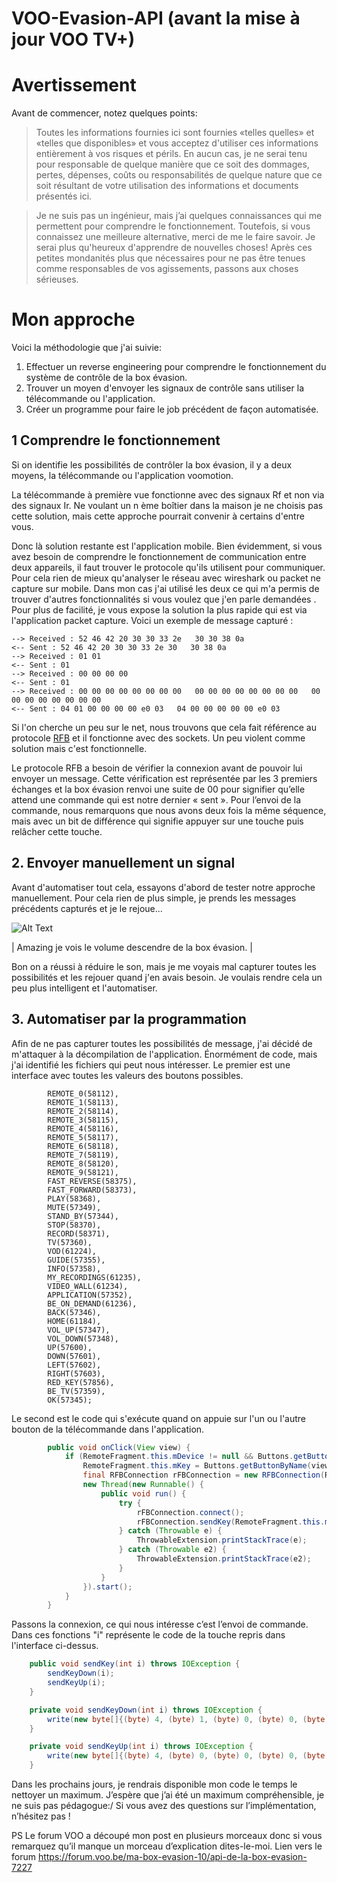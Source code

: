 # VOO-Evasion-API (avant la mise à jour VOO TV+)

# Avertissement
Avant de commencer, notez quelques points:
> Toutes les informations fournies ici sont fournies «telles quelles» et «telles que disponibles» et vous acceptez d'utiliser ces informations entièrement à vos risques et périls. En aucun cas, je ne serai tenu pour responsable de quelque manière que ce soit des dommages, pertes, dépenses, coûts ou responsabilités de quelque nature que ce soit résultant de votre utilisation des informations et documents présentés ici.

> Je ne suis pas un ingénieur, mais j’ai quelques connaissances qui me permettent pour comprendre le fonctionnement. Toutefois, si vous connaissez une meilleure alternative, merci de me le faire savoir. Je serai plus qu'heureux d'apprendre de nouvelles choses!
Après ces petites mondanités plus que nécessaires pour ne pas être tenues comme responsables de vos agissements, passons aux choses sérieuses.


# Mon approche
Voici la méthodologie que j'ai suivie:
1.	Effectuer un reverse engineering pour comprendre le fonctionnement du système de contrôle de la box évasion.
2.	Trouver un moyen d'envoyer les signaux de contrôle sans utiliser la télécommande ou l'application.
3.	Créer un programme pour faire le job précédent de façon automatisée.

## 1 Comprendre le fonctionnement
Si on identifie les possibilités de contrôler la box évasion, il y a deux moyens, la télécommande ou l'application voomotion.

La télécommande à première vue fonctionne avec des signaux Rf et non via des signaux Ir. Ne voulant un n ème boîtier dans la maison je ne choisis pas cette solution, mais cette approche pourrait convenir à certains d'entre vous.

Donc là solution restante est l'application mobile. Bien évidemment, si vous avez besoin de comprendre le fonctionnement de communication entre deux appareils, il faut trouver le protocole qu'ils utilisent pour communiquer. Pour cela rien de mieux qu'analyser le réseau avec wireshark ou packet ne capture sur mobile. Dans mon cas j'ai utilisé les deux ce qui m'a permis de trouver d'autres fonctionnalités si vous voulez que j'en parle demandées  . Pour plus de facilité, je vous expose la solution la plus rapide qui est via l'application packet capture.
Voici un exemple de message capturé : 
```
--> Received : 52 46 42 20 30 30 33 2e   30 30 38 0a
<-- Sent : 52 46 42 20 30 30 33 2e 30   30 38 0a
--> Received : 01 01
<-- Sent : 01
--> Received : 00 00 00 00
<-- Sent : 01
--> Received : 00 00 00 00 00 00 00 00   00 00 00 00 00 00 00 00   00 00 00 00 00 00 00 00
<-- Sent : 04 01 00 00 00 00 e0 03   04 00 00 00 00 00 e0 03
```

Si l'on cherche un peu sur le net, nous trouvons que cela fait référence au protocole [RFB](https://vncdotool.readthedocs.io/en/0.8.0/rfbproto.html) et il fonctionne avec des sockets. Un peu violent comme solution mais c'est fonctionnelle.

Le protocole RFB a besoin de vérifier la connexion avant de pouvoir lui envoyer un message. Cette vérification est représentée par les 3 premiers échanges et la box évasion renvoi une suite de 00 pour signifier qu’elle attend une commande qui est notre dernier « sent ». Pour l’envoi de la commande, nous remarquons que nous avons deux fois la même séquence, mais avec un bit de différence qui signifie appuyer sur une touche puis relâcher cette touche. 

## 2. Envoyer manuellement un signal
Avant d'automatiser tout cela, essayons d'abord de tester notre approche manuellement.
Pour cela rien de plus simple, je prends les messages précédents capturés et je le rejoue...

![Alt Text](https://media.giphy.com/media/nXxOjZrbnbRxS/giphy.gif)

| Amazing je vois le volume descendre de la box évasion. |

Bon on a réussi à réduire le son, mais je me voyais mal capturer toutes les possibilités et les rejouer quand j'en avais besoin. Je voulais rendre cela un peu plus intelligent et l'automatiser.

## 3. Automatiser par la programmation
Afin de ne pas capturer toutes les possibilités de message, j'ai décidé de m'attaquer à la décompilation de l'application.
Énormément de code, mais j'ai identifié les fichiers qui peut nous intéresser. 
Le premier est une interface avec toutes les valeurs des boutons possibles.
```
        REMOTE_0(58112),
        REMOTE_1(58113),
        REMOTE_2(58114),
        REMOTE_3(58115),
        REMOTE_4(58116),
        REMOTE_5(58117),
        REMOTE_6(58118),
        REMOTE_7(58119),
        REMOTE_8(58120),
        REMOTE_9(58121),
        FAST_REVERSE(58375),
        FAST_FORWARD(58373),
        PLAY(58368),
        MUTE(57349),
        STAND_BY(57344),
        STOP(58370),
        RECORD(58371),
        TV(57360),
        VOD(61224),
        GUIDE(57355),
        INFO(57358),
        MY_RECORDINGS(61235),
        VIDEO_WALL(61234),
        APPLICATION(57352),
        BE_ON_DEMAND(61236),
        BACK(57346),
        HOME(61184),
        VOL_UP(57347),
        VOL_DOWN(57348),
        UP(57600),
        DOWN(57601),
        LEFT(57602),
        RIGHT(57603),
        RED_KEY(57856),
        BE_TV(57359),
        OK(57345);
```

Le second est le code qui s'exécute quand on appuie sur l'un ou l'autre bouton de la télécommande dans l'application.
```java
        public void onClick(View view) {
            if (RemoteFragment.this.mDevice != null && Buttons.getButtonByName(view.getTag().toString()) != null) {
                RemoteFragment.this.mKey = Buttons.getButtonByName(view.getTag().toString()).getKey();
                final RFBConnection rFBConnection = new RFBConnection(RemoteFragment.this.mDevice.getSSDPPacket().getRemoteAddress(), 5900, new RFBSecurityVNC(null));
                new Thread(new Runnable() {
                    public void run() {
                        try {
                            rFBConnection.connect();
                            rFBConnection.sendKey(RemoteFragment.this.mKey);
                        } catch (Throwable e) {
                            ThrowableExtension.printStackTrace(e);
                        } catch (Throwable e2) {
                            ThrowableExtension.printStackTrace(e2);
                        }
                    }
                }).start();
            }
        }
```

Passons la connexion, ce qui nous intéresse c’est l’envoi de commande. Dans ces fonctions "i" représente le code de la touche repris dans l'interface ci-dessus.
```java
    public void sendKey(int i) throws IOException {
        sendKeyDown(i);
        sendKeyUp(i);
    }

    private void sendKeyDown(int i) throws IOException {
        write(new byte[]{(byte) 4, (byte) 1, (byte) 0, (byte) 0, (byte) ((i >> 24) & 255), (byte) ((i >> 16) & 255), (byte) ((i >> 8) & 255), (byte) (i & 255)});
    }

    private void sendKeyUp(int i) throws IOException {
        write(new byte[]{(byte) 4, (byte) 0, (byte) 0, (byte) 0, (byte) ((i >> 24) & 255), (byte) ((i >> 16) & 255), (byte) ((i >> 8) & 255), (byte) (i & 255)});
    }
```

Dans les prochains jours, je rendrais disponible mon code le temps le nettoyer un maximum.
J’espère que j’ai été un maximum compréhensible, je ne suis pas pédagogue:/
Si vous avez des questions sur l’implémentation, n’hésitez pas !

PS Le forum VOO a découpé mon post en plusieurs morceaux donc si vous remarquez qu’il manque un morceau d’explication dites-le-moi.
Lien vers le forum https://forum.voo.be/ma-box-evasion-10/api-de-la-box-evasion-7227 
